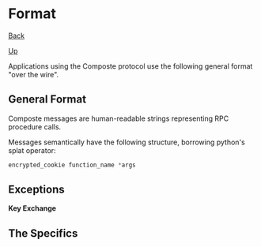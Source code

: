 # Format

[Back](index.md)

[Up](../index.md)

Applications using the Composte protocol use the following general format
"over the wire".

## General Format

Composte messages are human-readable strings representing RPC procedure calls.

Messages semantically have the following structure, borrowing python's splat
operator:

```python
encrypted_cookie function_name *args
```

## Exceptions

__Key Exchange__



## The Specifics



